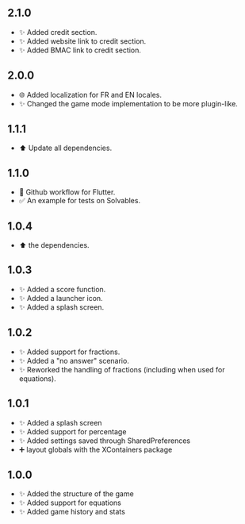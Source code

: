## 2.1.0

- :sparkles: Added credit section.
- :sparkles: Added website link to credit section.
- :sparkles: Added BMAC link to credit section.

## 2.0.0

- :globe_with_meridians: Added localization for FR and EN locales.
- :sparkles: Changed the game mode implementation to be more plugin-like.

## 1.1.1

- :arrow_up: Update all dependencies.

## 1.1.0

- :green_heart: Github workflow for Flutter.
- :white_check_mark: An example for tests on Solvables.

## 1.0.4

- :arrow_up: the dependencies.

## 1.0.3

- :sparkles: Added a score function.
- :sparkles: Added a launcher icon.
- :sparkles: Added a splash screen.

## 1.0.2

- :sparkles: Added support for fractions.
- :sparkles: Added a "no answer" scenario.
- :sparkles: Reworked the handling of fractions (including when used for equations).

## 1.0.1

- :sparkles: Added a splash screen
- :sparkles: Added support for percentage
- :sparkles: Added settings saved through SharedPreferences
- :heavy_plus_sign: layout globals with the XContainers package 

## 1.0.0

- :sparkles: Added the structure of the game
- :sparkles: Added support for equations
- :sparkles: Added game history and stats